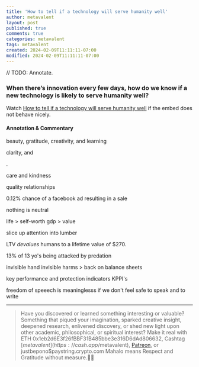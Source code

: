 ```yaml
---
title: 'How to tell if a technology will serve humanity well'
author: metavalent
layout: post
published: true
comments: true
categories: metavalent
tags: metavalent
created: 2024-02-09T11:11:11-07:00
modified: 2024-02-09T11:11:11-07:00
---
```


// TODO: Annotate.

### When there’s innovation every few days, how do we know if a new technology is likely to serve humanity well?

<!-- YouTube Player
<iframe id="ytplayer" type="text/html" class="center "loading="lazy" width="560" height="320"
  src="https://www.youtube.com/embed/P0ReCMIRr3w?autoplay=1"
  frameborder="0"></iframe>
   -->

Watch [How to tell if a technology will serve humanity well](https://youtu.be/P0ReCMIRr3w) if the embed does not behave nicely.

#### Annotation &amp; Commentary

beauty, gratitude, creativity, and learning

clarity, and 

.

care and kindness

quality relationships

0.12% chance of a facebook ad resulting in a sale

nothing is neutral

life > self-worth
gdp > value

slice up attention into lumber

LTV *devalues* humans to a lifetime value of $270.

13% of 13 yo's being attacked by predation

invisible hand invisible harms > back on balance sheets

key performance and protection indicators KPPI's

freedom of speeech is meaninglesss if we don't feel safe to speak and to write 



---
> Have you discovered or learned something interesting or valuable? Something that piqued your imagination, sparked creative insight, deepened research, enlivened discovery, or shed new light upon other academic, philosophical, or spiritual interest? Make it real with ETH 0x1eb2d6E3f26fBBF31B485bbe3e316D6dAd806632, Cashtag [$metavalent](https://cash.app/$metavalent), [Patreon](https://patreon.com/metavalent), or justbepono$paystring.crypto.com Mahalo means Respect and Gratitude without measure.🙏🏼
